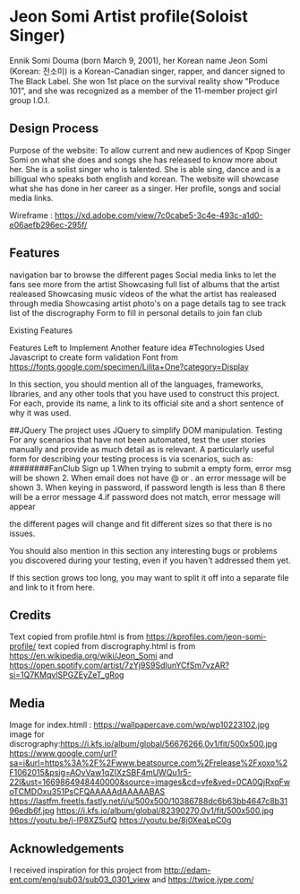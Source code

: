 # Jeon Somi Artist profile(Soloist Singer)
Ennik Somi Douma (born March 9, 2001), her Korean name Jeon Somi (Korean:
전소미) is a Korean-Canadian singer, rapper, and dancer signed to The Black Label. She won 1st place on the survival reality show "Produce 101", and she was recognized as a member of the 11-member project girl group I.O.I.
  
## Design Process
Purpose of the website: To allow current and new audiences of Kpop Singer Somi on what she does and songs she has released to know more about her.
She is a solist singer who is talented.  She is able sing, dance and is a billigual who speaks both english and korean.
The website will showcase what she has done in her career as a singer. Her profile, songs and social media links.


Wireframe : https://xd.adobe.com/view/7c0cabe5-3c4e-493c-a1d0-e06aefb296ec-295f/

## Features
navigation bar to browse the different pages
Social media links to let the fans see more from the artist
Showcasing full list of albums that the artist realeased
Showcasing music videos of the what the artist has realeased through media
Showcasing artist photo's on a page
details tag to see track list of the discrography
Form to fill in personal details to join fan club


Existing Features

Features Left to Implement
Another feature idea
#Technologies Used
Javascript to create form validation
Font from https://fonts.google.com/specimen/Lilita+One?category=Display

In this section, you should mention all of the languages, frameworks, libraries, and any other tools that you have used to construct this project. For each, provide its name, a link to its official site and a short sentence of why it was used.

##JQuery
The project uses JQuery to simplify DOM manipulation.
Testing
For any scenarios that have not been automated, test the user stories manually and provide as much detail as is relevant. A particularly useful form for describing your testing process is via scenarios, such as:
########FanClub Sign up
1.When trying to submit a empty form, error msg will be shown
2. When email does not have @ or . an error message will be shown
3. When keying in password, if password length is less than 8 there will be a error message
4.if password does not match, error message will appear

the different pages will change and fit different sizes so that there is no issues.





You should also mention in this section any interesting bugs or problems you discovered during your testing, even if you haven't addressed them yet.

If this section grows too long, you may want to split it off into a separate file and link to it from here.

## Credits
Text copied from profile.html is from https://kprofiles.com/jeon-somi-profile/
text copied from discrography.html is from https://en.wikipedia.org/wiki/Jeon_Somi and https://open.spotify.com/artist/7zYj9S9SdIunYCfSm7vzAR?si=1Q7KMqvlSPGZEyZeT_gRog

## Media
Image for index.htmll : https://wallpapercave.com/wp/wp10223102.jpg
image for discrography:https://i.kfs.io/album/global/56676266,0v1/fit/500x500.jpg
https://www.google.com/url?sa=i&url=https%3A%2F%2Fwww.beatsource.com%2Frelease%2Fxoxo%2F1062015&psig=AOvVaw1qZIXzSBF4mUWQu1r5-22l&ust=1669864948440000&source=images&cd=vfe&ved=0CA0QjRxqFwoTCMDOxu351PsCFQAAAAAdAAAAABAS
https://lastfm.freetls.fastly.net/i/u/500x500/10386788dc6b63bb4647c8b3196edb6f.jpg
https://i.kfs.io/album/global/82390270,0v1/fit/500x500.jpg
https://youtu.be/j-IP8XZ5ufQ
https://youtu.be/8j0XeaLpC0g
## Acknowledgements
I received inspiration for this project from http://edam-ent.com/eng/sub03/sub03_0301_view and https://twice.jype.com/

